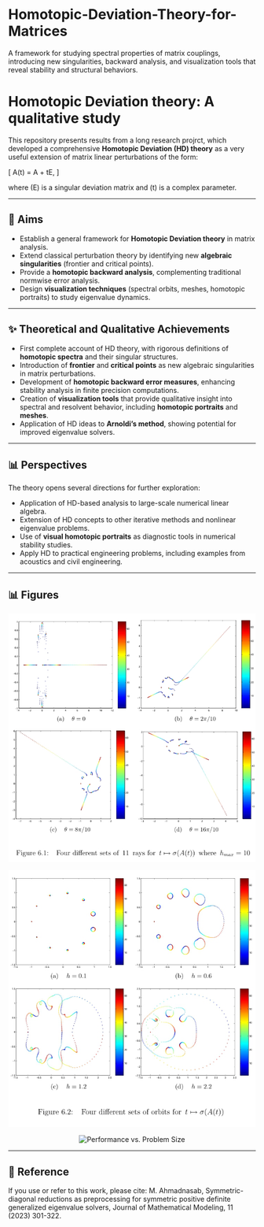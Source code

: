 # Homotopic-Deviation-Theory-for-Matrices
A framework for studying spectral properties of matrix couplings, introducing new singularities, backward analysis, and visualization tools that reveal stability and structural behaviors.


# Homotopic Deviation theory: A qualitative study

This repository presents results from a long research projrct, which developed a comprehensive **Homotopic Deviation (HD) theory** as a very useful extension of matrix linear perturbations of the form:

\[
A(t) = A + tE,
\]

where \(E\) is a singular deviation matrix and \(t\) is a complex parameter.

---

## 🎯 Aims
- Establish a general framework for **Homotopic Deviation theory** in matrix analysis.
- Extend classical perturbation theory by identifying new **algebraic singularities** (frontier and critical points).
- Provide a **homotopic backward analysis**, complementing traditional normwise error analysis.
- Design **visualization techniques** (spectral orbits, meshes, homotopic portraits) to study eigenvalue dynamics.

---

## ✨ Theoretical and Qualitative Achievements
- First complete account of HD theory, with rigorous definitions of **homotopic spectra** and their singular structures.  
- Introduction of **frontier** and **critical points** as new algebraic singularities in matrix perturbations.  
- Development of **homotopic backward error measures**, enhancing stability analysis in finite precision computations.  
- Creation of **visualization tools** that provide qualitative insight into spectral and resolvent behavior, including **homotopic portraits** and **meshes**.  
- Application of HD ideas to **Arnoldi’s method**, showing potential for improved eigenvalue solvers.  

---

## 📊 Perspectives
The theory opens several directions for further exploration:
- Application of HD-based analysis to large-scale numerical linear algebra.  
- Extension of HD concepts to other iterative methods and nonlinear eigenvalue problems.  
- Use of **visual homotopic portraits** as diagnostic tools in numerical stability studies.
- Apply HD to practical engineering problems, including examples from acoustics and civil engineering.

---

## 📊 Figures
<p align="center">
  <img src="Pictures/fig_6_1.png" width="600" alt="Spectral ray for different value of \[ \theta \]">
</p>

<p align="center">
  <img src="Pictures/fig_6_2.png" width="600" alt="Spectral orbit for the values of \[ |t | \]">
</p>

<p align="center">
  <img src="figures/fig2.png" width="600" alt="Performance vs. Problem Size">
</p>

---

## 📄 Reference
If you use or refer to this work, please cite: M. Ahmadnasab, Symmetric-diagonal reductions as preprocessing for symmetric positive definite generalized eigenvalue solvers, Journal of Mathematical Modeling, 11 (2023) 301-322. 
